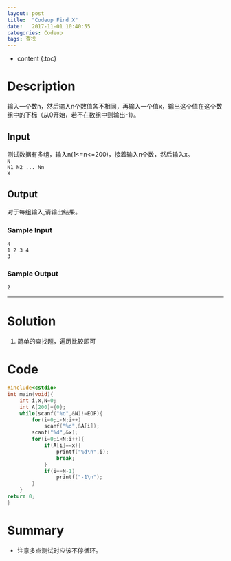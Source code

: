 ```yaml
---
layout: post
title:  "Codeup Find X"
date:   2017-11-01 10:40:55
categories: Codeup
tags: 查找 
---
```


* content
{:toc}


# Description
输入一个数n，然后输入n个数值各不相同，再输入一个值x，输出这个值在这个数组中的下标（从0开始，若不在数组中则输出-1）。  

## Input
测试数据有多组，输入n(1<=n<=200)，接着输入n个数，然后输入x。  
`N`  
`N1 N2 ... Nn`  
`X`  

## Output
对于每组输入,请输出结果。  

### Sample Input
    4
	1 2 3 4
	3

### Sample Output    
    2

---
# Solution

 1. 简单的查找题，遍历比较即可  


# Code 

```c++
#include<cstdio>
int main(void){
	int i,x,N=0;
	int A[200]={0};
	while(scanf("%d",&N)!=EOF){	
		for(i=0;i<N;i++)
			scanf("%d",&A[i]);
		scanf("%d",&x);
		for(i=0;i<N;i++){
			if(A[i]==x){
				printf("%d\n",i);
				break;
			}	
			if(i==N-1)
				printf("-1\n");	
		}
	}
return 0;
} 
```

# Summary

 - 注意多点测试时应该不停循环。
